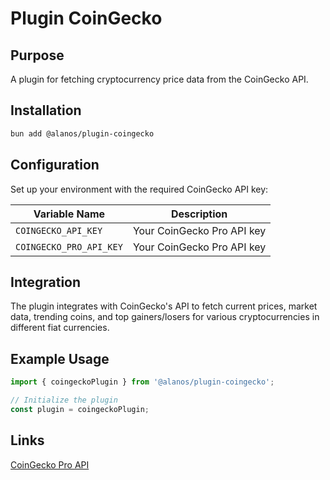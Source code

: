 # Plugin CoinGecko

## Purpose

A plugin for fetching cryptocurrency price data from the CoinGecko API.

## Installation

```bash
bun add @alanos/plugin-coingecko
```

## Configuration

Set up your environment with the required CoinGecko API key:

| Variable Name           | Description                |
| ----------------------- | -------------------------- |
| `COINGECKO_API_KEY`     | Your CoinGecko Pro API key |
| `COINGECKO_PRO_API_KEY` | Your CoinGecko Pro API key |

## Integration

The plugin integrates with CoinGecko's API to fetch current prices, market data, trending coins, and top gainers/losers for various cryptocurrencies in different fiat currencies.

## Example Usage

```typescript
import { coingeckoPlugin } from '@alanos/plugin-coingecko';

// Initialize the plugin
const plugin = coingeckoPlugin;
```

## Links

[CoinGecko Pro API](https://docs.coingecko.com/reference/introduction)
